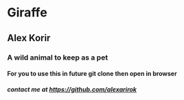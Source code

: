 # Giraffe
## Alex Korir
### A wild animal to keep as a pet
#### For you to use this in future git clone then open in browser 
##### contact me at https://github.com/alexarirok
